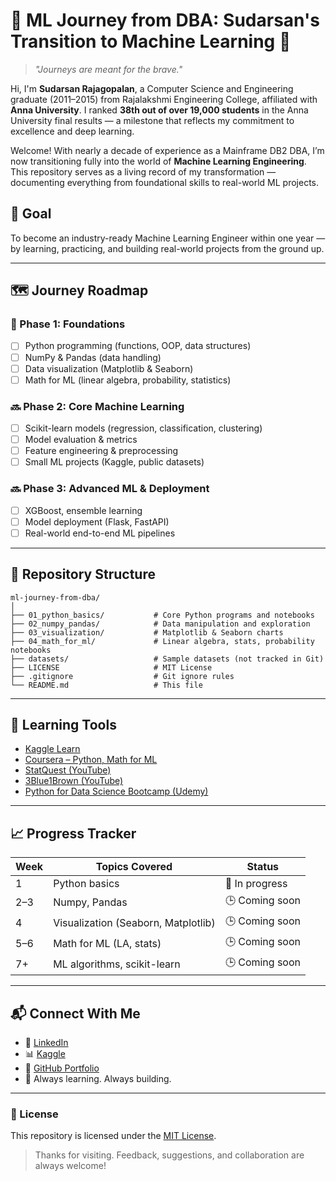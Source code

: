 # 🧠 ML Journey from DBA: Sudarsan's Transition to Machine Learning 🚀

> *"Journeys are meant for the brave."*

Hi, I'm **Sudarsan Rajagopalan**, a Computer Science and Engineering graduate (2011–2015) from Rajalakshmi Engineering College, affiliated with **Anna University**. I ranked **38th out of over 19,000 students** in the Anna University final results — a milestone that reflects my commitment to excellence and deep learning.

Welcome! With nearly a decade of experience as a Mainframe DB2 DBA, I’m now transitioning fully into the world of **Machine Learning Engineering**. This repository serves as a living record of my transformation — documenting everything from foundational skills to real-world ML projects.

## 🎯 Goal

To become an industry-ready Machine Learning Engineer within one year — by learning, practicing, and building real-world projects from the ground up.

---

## 🗺️ Journey Roadmap

### 🔄 Phase 1: Foundations
- [ ] Python programming (functions, OOP, data structures)
- [ ] NumPy & Pandas (data handling)
- [ ] Data visualization (Matplotlib & Seaborn)
- [ ] Math for ML (linear algebra, probability, statistics)

### 🔜 Phase 2: Core Machine Learning
- [ ] Scikit-learn models (regression, classification, clustering)
- [ ] Model evaluation & metrics
- [ ] Feature engineering & preprocessing
- [ ] Small ML projects (Kaggle, public datasets)

### 🔜 Phase 3: Advanced ML & Deployment
- [ ] XGBoost, ensemble learning
- [ ] Model deployment (Flask, FastAPI)
- [ ] Real-world end-to-end ML pipelines

---

## 🧪 Repository Structure

```text
ml-journey-from-dba/
│
├── 01_python_basics/           # Core Python programs and notebooks
├── 02_numpy_pandas/            # Data manipulation and exploration
├── 03_visualization/           # Matplotlib & Seaborn charts
├── 04_math_for_ml/             # Linear algebra, stats, probability notebooks
├── datasets/                   # Sample datasets (not tracked in Git)
├── LICENSE                     # MIT License
├── .gitignore                  # Git ignore rules
└── README.md                   # This file
```

---

## 🧠 Learning Tools

- [Kaggle Learn](https://www.kaggle.com/learn)
- [Coursera – Python, Math for ML](https://www.coursera.org/)
- [StatQuest (YouTube)](https://www.youtube.com/user/joshstarmer)
- [3Blue1Brown (YouTube)](https://www.youtube.com/@3blue1brown)
- [Python for Data Science Bootcamp (Udemy)](https://www.udemy.com/course/python-for-data-science-and-machine-learning-bootcamp/)

---

## 📈 Progress Tracker
| Week | Topics Covered                      | Status          |
|------|-------------------------------------|-----------------|
| 1    | Python basics                       | 🔄 In progress  |
| 2–3  | Numpy, Pandas                       | 🕒 Coming soon  |
| 4    | Visualization (Seaborn, Matplotlib) | 🕒 Coming soon  |
| 5–6  | Math for ML (LA, stats)             | 🕒 Coming soon  |
| 7+   | ML algorithms, scikit-learn         | 🕒 Coming soon  |

---

## 📬 Connect With Me

- 💼 [LinkedIn](https://www.linkedin.com/in/sudarsan-rajagopalan-17572b61)
- 📊 [Kaggle](https://www.kaggle.com/sudarsanr)
- 🐍 [GitHub Portfolio](https://github.com/SudarsanRajagopalan)
- 🧠 Always learning. Always building.

---

### 🔖 License

This repository is licensed under the [MIT License](LICENSE).

> Thanks for visiting. Feedback, suggestions, and collaboration are always welcome!

